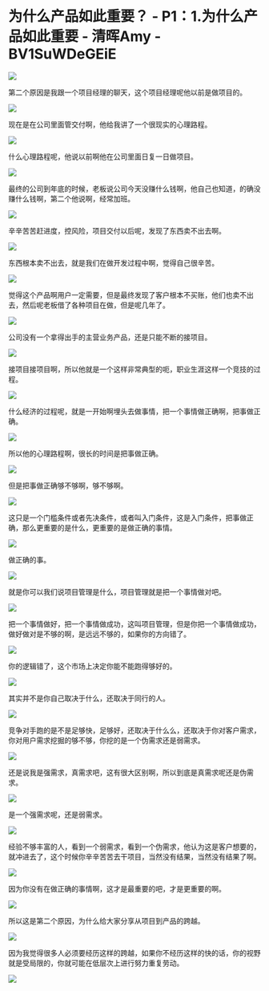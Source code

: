 # 为什么产品如此重要？ - P1：1.为什么产品如此重要 - 清晖Amy - BV1SuWDeGEiE

![](img/2d41c199c1bef21e0419e5a09eb38658_0.png)

第二个原因是我跟一个项目经理的聊天，这个项目经理呢他以前是做项目的。

![](img/2d41c199c1bef21e0419e5a09eb38658_2.png)

现在是在公司里面管交付啊，他给我讲了一个很现实的心理路程。

![](img/2d41c199c1bef21e0419e5a09eb38658_4.png)

什么心理路程呢，他说以前啊他在公司里面日复一日做项目。

![](img/2d41c199c1bef21e0419e5a09eb38658_6.png)

最终的公司到年底的时候，老板说公司今天没赚什么钱啊，他自己也知道，的确没赚什么钱啊，第二个他说啊，经常加班。



![](img/2d41c199c1bef21e0419e5a09eb38658_8.png)

辛辛苦苦赶进度，控风险，项目交付以后呢，发现了东西卖不出去啊。

![](img/2d41c199c1bef21e0419e5a09eb38658_10.png)

东西根本卖不出去，就是我们在做开发过程中啊，觉得自己很辛苦。

![](img/2d41c199c1bef21e0419e5a09eb38658_12.png)

觉得这个产品啊用户一定需要，但是最终发现了客户根本不买账，他们也卖不出去，然后呢老板借了各种项目在做，但是呢几年了。



![](img/2d41c199c1bef21e0419e5a09eb38658_14.png)

公司没有一个拿得出手的主营业务产品，还是只能不断的接项目。

![](img/2d41c199c1bef21e0419e5a09eb38658_16.png)

接项目接项目啊，所以他就是一个这样非常典型的呃，职业生涯这样一个竞技的过程。

![](img/2d41c199c1bef21e0419e5a09eb38658_18.png)

什么经济的过程呢，就是一开始啊埋头去做事情，把一个事情做正确啊，把事做正确。

![](img/2d41c199c1bef21e0419e5a09eb38658_20.png)

所以他的心理路程啊，很长的时间是把事做正确。

![](img/2d41c199c1bef21e0419e5a09eb38658_22.png)

但是把事做正确够不够啊，够不够啊。

![](img/2d41c199c1bef21e0419e5a09eb38658_24.png)

这只是一个门槛条件或者先决条件，或者叫入门条件，这是入门条件，把事做正确，那么更重要的是什么，更重要的是做正确的事情。



![](img/2d41c199c1bef21e0419e5a09eb38658_26.png)

做正确的事。

![](img/2d41c199c1bef21e0419e5a09eb38658_28.png)

就是你可以我们说项目管理是什么，项目管理就是把一个事情做对吧。

![](img/2d41c199c1bef21e0419e5a09eb38658_30.png)

把一个事情做好，把一个事情做成功，这叫项目管理，但是你把一个事情做成功，做好做对是不够的啊，是远远不够的，如果你的方向错了。



![](img/2d41c199c1bef21e0419e5a09eb38658_32.png)

你的逻辑错了，这个市场上决定你能不能跑得够好的。

![](img/2d41c199c1bef21e0419e5a09eb38658_34.png)

其实并不是你自己取决于什么，还取决于同行的人。

![](img/2d41c199c1bef21e0419e5a09eb38658_36.png)

竞争对手跑的是不是足够快，足够好，还取决于什么么，还取决于你对客户需求，你对用户需求挖掘的够不够，你挖的是一个伪需求还是弱需求。



![](img/2d41c199c1bef21e0419e5a09eb38658_38.png)

还是说我是强需求，真需求吧，这有很大区别啊，所以到底是真需求呢还是伪需求。

![](img/2d41c199c1bef21e0419e5a09eb38658_40.png)

是一个强需求呢，还是弱需求。

![](img/2d41c199c1bef21e0419e5a09eb38658_42.png)

经验不够丰富的人，看到一个弱需求，看到一个伪需求，他认为这是客户想要的，就冲进去了，这个时候你辛辛苦苦去干项目，当然没有结果，当然没有结果了啊。



![](img/2d41c199c1bef21e0419e5a09eb38658_44.png)

因为你没有在做正确的事情啊，这才是最重要的吧，才是更重要的啊。

![](img/2d41c199c1bef21e0419e5a09eb38658_46.png)

所以这是第二个原因，为什么给大家分享从项目到产品的跨越。

![](img/2d41c199c1bef21e0419e5a09eb38658_48.png)

因为我觉得很多人必须要经历这样的跨越，如果你不经历这样的快的话，你的视野就是受局限的，你就可能在低层次上进行努力重复劳动。



![](img/2d41c199c1bef21e0419e5a09eb38658_50.png)